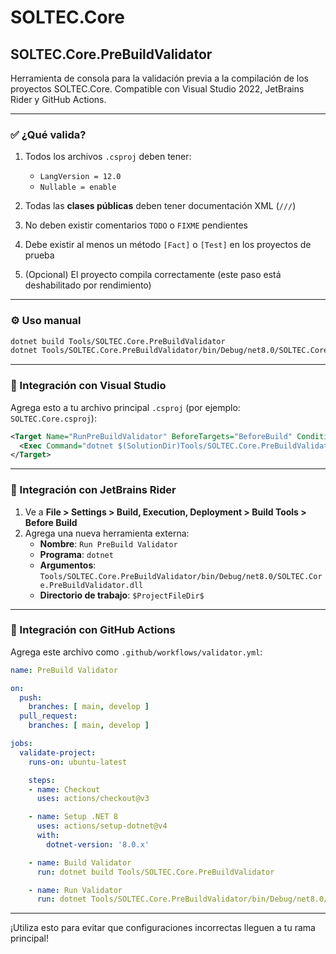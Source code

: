 # SOLTEC.Core

## SOLTEC.Core.PreBuildValidator

Herramienta de consola para la validación previa a la compilación de los proyectos SOLTEC.Core. Compatible con Visual Studio 2022, JetBrains Rider y GitHub Actions.

---

### ✅ ¿Qué valida?

1. Todos los archivos `.csproj` deben tener:
   - `LangVersion = 12.0`
   - `Nullable = enable`

2. Todas las **clases públicas** deben tener documentación XML (`///`)
3. No deben existir comentarios `TODO` o `FIXME` pendientes
4. Debe existir al menos un método `[Fact]` o `[Test]` en los proyectos de prueba
5. (Opcional) El proyecto compila correctamente (este paso está deshabilitado por rendimiento)

---

### ⚙️ Uso manual

```bash
dotnet build Tools/SOLTEC.Core.PreBuildValidator
dotnet Tools/SOLTEC.Core.PreBuildValidator/bin/Debug/net8.0/SOLTEC.Core.PreBuildValidator.dll
```

---

### 🧪 Integración con Visual Studio

Agrega esto a tu archivo principal `.csproj` (por ejemplo: `SOLTEC.Core.csproj`):

```xml
<Target Name="RunPreBuildValidator" BeforeTargets="BeforeBuild" Condition=" '$(GITHUB_ACTIONS)' != 'true' ">
  <Exec Command="dotnet $(SolutionDir)Tools/SOLTEC.Core.PreBuildValidator/bin/Debug/net8.0/SOLTEC.Core.PreBuildValidator.dll" />
</Target>
```

---

### 🧩 Integración con JetBrains Rider

1. Ve a **File > Settings > Build, Execution, Deployment > Build Tools > Before Build**
2. Agrega una nueva herramienta externa:
   - **Nombre**: `Run PreBuild Validator`
   - **Programa**: `dotnet`
   - **Argumentos**: `Tools/SOLTEC.Core.PreBuildValidator/bin/Debug/net8.0/SOLTEC.Core.PreBuildValidator.dll`
   - **Directorio de trabajo**: `$ProjectFileDir$`

---

### 🚀 Integración con GitHub Actions

Agrega este archivo como `.github/workflows/validator.yml`:

```yaml
name: PreBuild Validator

on:
  push:
    branches: [ main, develop ]
  pull_request:
    branches: [ main, develop ]

jobs:
  validate-project:
    runs-on: ubuntu-latest

    steps:
    - name: Checkout
      uses: actions/checkout@v3

    - name: Setup .NET 8
      uses: actions/setup-dotnet@v4
      with:
        dotnet-version: '8.0.x'

    - name: Build Validator
      run: dotnet build Tools/SOLTEC.Core.PreBuildValidator

    - name: Run Validator
      run: dotnet Tools/SOLTEC.Core.PreBuildValidator/bin/Debug/net8.0/SOLTEC.Core.PreBuildValidator.dll
```

---

¡Utiliza esto para evitar que configuraciones incorrectas lleguen a tu rama principal!